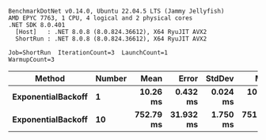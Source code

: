 ```

BenchmarkDotNet v0.14.0, Ubuntu 22.04.5 LTS (Jammy Jellyfish)
AMD EPYC 7763, 1 CPU, 4 logical and 2 physical cores
.NET SDK 8.0.401
  [Host]   : .NET 8.0.8 (8.0.824.36612), X64 RyuJIT AVX2
  ShortRun : .NET 8.0.8 (8.0.824.36612), X64 RyuJIT AVX2

Job=ShortRun  IterationCount=3  LaunchCount=1  
WarmupCount=3  

```
| Method             | Number | Mean      | Error     | StdDev   | Min       | Max       | Allocated |
|------------------- |------- |----------:|----------:|---------:|----------:|----------:|----------:|
| **ExponentialBackoff** | **1**      |  **10.26 ms** |  **0.432 ms** | **0.024 ms** |  **10.23 ms** |  **10.28 ms** |     **520 B** |
| **ExponentialBackoff** | **10**     | **752.79 ms** | **31.932 ms** | **1.750 ms** | **751.67 ms** | **754.81 ms** |    **4120 B** |
